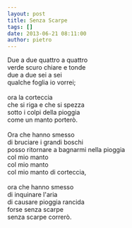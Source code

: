 ```yaml
---
layout: post
title: Senza Scarpe
tags: []
date: 2013-06-21 08:11:00
author: pietro
---
```

Due a due quattro a quattro<br/>verde scuro chiare e tonde<br/>due a due sei a sei<br/>qualche foglia io vorrei;<br/><br/>ora la corteccia<br/>che si riga e che si spezza<br/>sotto i colpi della pioggia<br/>come un manto porterò.<br/><br/>Ora che hanno smesso<br/>di bruciare i grandi boschi<br/>posso ritornare a bagnarmi nella pioggia<br/>col mio manto<br/>col mio manto<br/>col mio manto di corteccia,<br/><br/>ora che hanno smesso<br/>di inquinare l'aria<br/>di causare pioggia rancida<br/>forse senza scarpe<br/>senza scarpe correrò.
